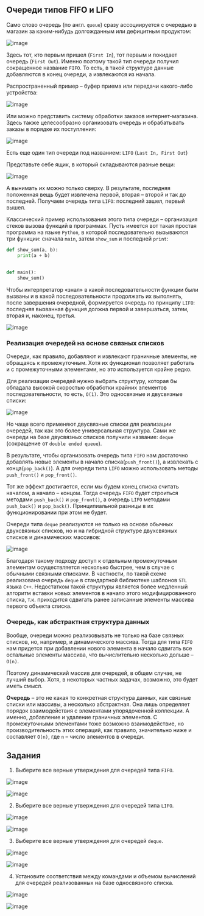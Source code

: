 ## Очереди типов FIFO и LIFO

Само слово очередь (по англ. `queue`) сразу ассоциируется с очередью в магазин за каким-нибудь долгожданным или дефицитным продуктом:

![image](https://user-images.githubusercontent.com/124737857/230078574-718dbc66-c202-4b1d-9052-5adeedc4d470.png)

Здесь тот, кто первым пришел (`First In`), тот первым и покидает очередь (`First Out`). Именно поэтому такой тип очереди получил сокращенное название `FIFO`. То
есть, в такой структуре данные добавляются в конец очереди, а извлекаются из начала.

Распространенный пример – буфер приема или передачи какого-либо устройства:

![image](https://user-images.githubusercontent.com/124737857/230078741-041863c0-2eee-41c5-bf72-22721d060411.png)

Или можно представить систему обработки заказов интернет-магазина. Здесь также целесообразно организовать очередь и обрабатывать заказы в порядке их поступления:

![image](https://user-images.githubusercontent.com/124737857/230078824-9b28688c-1d71-4329-b828-a6f317c66086.png)

Есть еще один тип очереди под названием: `LIFO` (`Last In, First Out`)

Представьте себе ящик, в который складываются разные вещи:

![image](https://user-images.githubusercontent.com/124737857/230078997-30c23c19-6245-4acf-ac67-99b6fd720435.png)

А вынимать их можно только сверху. В результате, последняя положенная вещь будет извлечена первой, вторая – второй и так до последней. Получаем очередь типа `LIFO`:
последний зашел, первый вышел.

Классический пример использования этого типа очереди – организация стеков вызова функций в программах. Пусть имеется вот такая простая программа на языке `Python`,
в которой последовательно вызываются три функции: сначала `main`, затем `show_sum` и последней `print`:

```python
def show_sum(a, b):
    print(a + b)
 
 
def main():
    show_sum()
```

Чтобы интерпретатор «знал» в какой последовательности функции были вызваны и в какой последовательности продолжать их выполнять, после завершения очередной,
формируется очередь по принципу `LIFO`: последняя вызванная функция должна первой и завершаться, затем, вторая и, наконец, третья.


![image](https://user-images.githubusercontent.com/124737857/230079473-bf1b543c-b115-4ed0-895f-d18b3dd1bc40.png)

### Реализация очередей на основе связных списков

Очереди, как правило, добавляют и извлекают граничные элементы, не обращаясь к промежуточным. Хотя их функционал позволяет работать и с промежуточными элементами, но
это используется крайне редко.

Для реализации очередей нужно выбрать структуру, которая бы обладала высокой скоростью обработки крайних элементов последовательности, то есть, `O(1)`. Это
односвязные и двусвязные списки:

![image](https://user-images.githubusercontent.com/124737857/230079691-765bf158-5c0f-4dc3-96ec-0d88e8489afa.png)

Но чаще всего применяют двусвязные списки для реализации очередей, так как это более универсальная структура. Сами же очереди на базе двусвязных списков получили
название: `deque` (сокращение от `double ended queue`).

В результате, чтобы организовать очередь типа `FIFO` нам достаточно добавлять новые элементы в начало списка(`push_front()`), а извлекать с конца(`pop_back()`). А
для очереди типа `LIFO` можно использовать методы `push_front()` и `pop_front()`. 

Тот же эффект достигается, если мы будем конец списка считать началом, а начало – концом. Тогда очередь `FIFO` будет строиться методами `push_back()` и `pop_front()`,
а очередь `LIFO` методами `push_back()` и `pop_back()`. Принципиальной разницы в их функционировании при этом не будет.

Очереди типа `deque` реализуются не только на основе обычных двухсвязных списков, но и на гибридной структуре двухсвязных списков и динамических массивов:

![image](https://user-images.githubusercontent.com/124737857/230080111-5aa1ac6c-97bc-4ba3-951c-8da496ce2761.png)

Благодаря такому подходу доступ к отдельным промежуточным элементам осуществляется несколько быстрее, чем в случае с обычными связными списками. В частности, по
такой схеме реализована очередь `deque` в стандартной библиотеке шаблонов `STL` языка `C++`. Недостатком такой структуры является более медленный алгоритм вставки
новых элементов в начало этого модифицированного списка, т.к. приходится сдвигать ранее записанные элементы массива первого объекта списка.

### Очередь, как абстрактная структура данных

Вообще, очереди можно реализовывать не только на базе связных списков, но, например, и динамического массива. Тогда для типа `FIFO` нам придется при добавлении нового
элемента в начало сдвигать все остальные элементы массива, что вычислительно несколько дольше – `O(n)`.

Поэтому динамический массив для очередей, в общем случае, не лучший выбор. Хотя, в некоторых частных задачах, возможно, это будет иметь смысл.

**Очередь** – это не какая то конкретная структура данных, как связные списки или массивы, а несколько абстрактная. Она лишь определяет порядок взаимодействия с
элементами упорядоченной коллекции. А именно, добавление и удаление граничных элементов. С промежуточными элементами тоже возможно взаимодействие, но
производительность этих операций, как правило, значительно ниже и составляет `O(n)`, где `n` – число элементов в очереди.

## Задания

1. Выберите все верные утверждения для очередей типа `FIFO`.

![image](https://user-images.githubusercontent.com/124737857/230083369-7363a835-b993-46fa-9837-5b86587fbdd5.png)

![image](https://user-images.githubusercontent.com/124737857/230083531-5c893235-e9fc-4dff-a2a8-1f77d8fa1728.png)

2. Выберите все верные утверждения для очередей типа `LIFO`.

![image](https://user-images.githubusercontent.com/124737857/230083975-2648717e-080b-426c-9c90-b4f475761641.png)

![image](https://user-images.githubusercontent.com/124737857/230084052-6d981f58-f3ab-4656-8de6-2e8a317717c1.png)

3. Выберите все верные утверждения для очередей `deque`.

![image](https://user-images.githubusercontent.com/124737857/230090050-8ceb65e3-8fe0-4a6b-be71-73b7d4f41565.png)

![image](https://user-images.githubusercontent.com/124737857/230090249-2681f9a6-1208-4646-a073-6e2256a061bf.png)

4. Установите соответствия между командами и объемом вычислений для очередей реализованных на базе односвязного списка.

![image](https://user-images.githubusercontent.com/124737857/230090591-0ba22268-1c95-4a03-ac6e-b446089452ce.png)

![image](https://user-images.githubusercontent.com/124737857/230090695-c5ff430f-c377-4760-bef4-2faddf3d245a.png)


